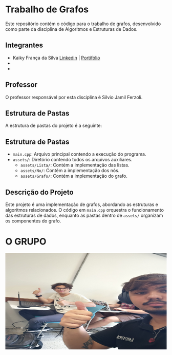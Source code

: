 # Trabalho de Grafos

Este repositório contém o código para o trabalho de grafos, desenvolvido como parte da disciplina de Algoritmos e Estruturas de Dados.

## Integrantes
- Kaiky França da Silva [Linkedin](https://www.linkedin.com/in/glkaiky/) | [Portifólio](kaikyfrs.com.br)
- 
- 

## Professor
O professor responsável por esta disciplina é Silvio Jamil Ferzoli.

## Estrutura de Pastas

A estrutura de pastas do projeto é a seguinte:


## Estrutura de Pastas

- `main.cpp`: Arquivo principal contendo a execução do programa.
- `assets/`: Diretório contendo todos os arquivos auxiliares.
  - `assets/Lista/`: Contém a implementação das listas.
  - `assets/No/`: Contém a implementação dos nós.
  - `assets/Grafo/`: Contém a implementação do grafo.


## Descrição do Projeto

Este projeto é uma implementação de grafos, abordando as estruturas e algoritmos relacionados. O código em `main.cpp` orquestra o funcionamento das estruturas de dados, enquanto as pastas dentro de `assets/` organizam os componentes do grafo.

# O GRUPO
<img src='./assets/img/IMG_20250226_095840132_HDR.jpg' style='width: 10000px; height: 300px;'>
